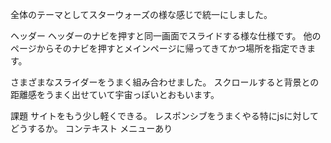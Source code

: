 
全体のテーマとしてスターウォーズの様な感じで統一にしました。


ヘッダー
ヘッダーのナビを押すと同一画面でスライドする様な仕様です。
他のページからそのナビを押すとメインページに帰ってきてかつ場所を指定できます。



さまざまなスライダーをうまく組み合わせました。
スクロールすると背景との距離感をうまく出せていて宇宙っぽいとおもいます。



課題
サイトをもう少し軽くできる。
レスポンシブをうまくやる特にjsに対してどうするか。
コンテキスト メニューあり